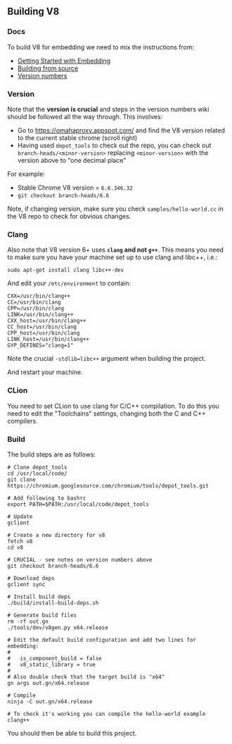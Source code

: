 ## Building V8

### Docs

To build V8 for embedding we need to mix the instructions from:

- [Getting Started with Embedding](https://github.com/v8/v8/wiki/Getting-Started-with-Embedding)
- [Building from source](https://github.com/v8/v8/wiki/Building-from-Source)
- [Version numbers](https://github.com/v8/v8/wiki/Version-numbers)

### Version

Note that the **version is crucial** and steps in the version numbers wiki should be followed all the way through.
This involves:

- Go to https://omahaproxy.appspot.com/ and find the V8 version related to the current stable chrome (scroll right)
- Having used `depot_tools` to check out the repo, you can check out `branch-heads/<minor-version>` replacing `<minor-version>` with the version above to "one decimal place"

For example:

- Stable Chrome V8 version = `6.6.346.32`
- `git checkout branch-heads/6.6`

Note, if changing version, make sure you check `samples/hello-world.cc` in the V8 repo to check for obvious changes.

### Clang

Also note that V8 version 6+ uses **`clang` and not `g++`**. This means you need to make
sure you have your machine set up to use clang and libc++, i.e.:

```
sudo apt-get install clang libc++-dev
```

And edit your `/etc/environment` to contain:

```
CXX=/usr/bin/clang++
CC=/usr/bin/clang
CPP=/usr/bin/clang
LINK=/usr/bin/clang++
CXX_host=/usr/bin/clang++
CC_host=/usr/bin/clang
CPP_host=/usr/bin/clang
LINK_host=/usr/bin/clang++
GYP_DEFINES="clang=1"
```

Note the crucial `-stdlib=libc++` argument when building the project.

And restart your machine.

### CLion

You need to set CLion to use clang for C/C++ compilation. To do this you need to edit
the "Toolchains" settings, changing both the C and C++ compilers.

### Build

The build steps are as follows:

```
# Clone depot_tools
cd /usr/local/code/
git clone https://chromium.googlesource.com/chromium/tools/depot_tools.git

# Add following to bashrc
export PATH=$PATH:/usr/local/code/depot_tools

# Update 
gclient

# Create a new directory for v8
fetch v8
cd v8

# CRUCIAL - see notes on version numbers above
git checkout branch-heads/6.6

# Download deps
gclient sync

# Install build deps
./build/install-build-deps.sh

# Generate build files
rm -rf out.gn
./tools/dev/v8gen.py x64.release

# Edit the default build configuration and add two lines for embedding:
#
#   is_component_build = false
#   v8_static_library = true
#
# Also double check that the target build is "x64"
gn args out.gn/x64.release

# Compile
ninja -C out.gn/x64.release

# To check it's working you can compile the hello-world example
clang++
```

You should then be able to build this project.
